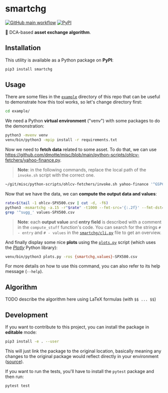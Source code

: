# smartchg

[![GitHub main workflow](https://img.shields.io/github/actions/workflow/status/dmotte/smartchg/main.yml?branch=main&logo=github&label=main&style=flat-square)](https://github.com/dmotte/smartchg/actions)
[![PyPI](https://img.shields.io/pypi/v/smartchg?logo=python&style=flat-square)](https://pypi.org/project/smartchg/)

:snake: DCA-based **asset exchange algorithm**.

## Installation

This utility is available as a Python package on **PyPI**:

```bash
pip3 install smartchg
```

## Usage

There are some files in the [`example`](example) directory of this repo that can be useful to demonstrate how this tool works, so let's change directory first:

```bash
cd example/
```

We need a Python **virtual environment** ("venv") with some packages to do the demonstration:

```bash
python3 -mvenv venv
venv/bin/python3 -mpip install -r requirements.txt
```

Now we need to **fetch data** related to some asset. To do that, we can use https://github.com/dmotte/misc/blob/main/python-scripts/ohlcv-fetchers/yahoo-finance.py.

> **Note**: in the following commands, replace the local path of the `invoke.sh` script with the correct one.

```bash
~/git/misc/python-scripts/ohlcv-fetchers/invoke.sh yahoo-finance '^GSPC' -i1d -d2020-01-01T00Z -f'{:.6f}' > ohlcv-SPX500.csv
```

Now that we have the data, we can **compute the output data and values**:

```bash
rate=$(tail -1 ohlcv-SPX500.csv | cut -d, -f6)
python3 -msmartchg -a.15 -r"$rate" -t1000 --fmt-src='{:.2f}' --fmt-dst='{:.4f}' --fmt-{rate,simil}='{:.6f}' {ohlcv,smartchg,values}-SPX500.csv
grep '^sugg_' values-SPX500.csv
```

> **Note**: each **output value** and **entry field** is described with a comment in the `compute_stuff` function's code. You can search for the strings `# - entry` and `# - values` in the [`smartchg/cli.py`](smartchg/cli.py) file to get an overview.

And finally display some nice **plots** using the [`plots.py`](example/plots.py) script (which uses the [_Plotly_](https://github.com/plotly/plotly.py) Python library):

```bash
venv/bin/python3 plots.py -ros {smartchg,values}-SPX500.csv
```

For more details on how to use this command, you can also refer to its help message (`--help`).

## Algorithm

TODO describe the algorithm here using LaTeX formulas (with `$$ ... $$`)

## Development

If you want to contribute to this project, you can install the package in **editable** mode:

```bash
pip3 install -e . --user
```

This will just link the package to the original location, basically meaning any changes to the original package would reflect directly in your environment ([source](https://stackoverflow.com/a/35064498)).

If you want to run the tests, you'll have to install the `pytest` package and then run:

```bash
pytest test
```
